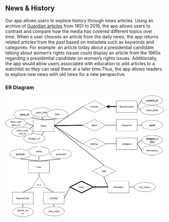 ## News & History

Our app allows users to explore history through news articles. Using an archive of [Guardian articles](http://open-platform.theguardian.com/explore/) from 1851 to 2016, the app allows users to contrast and compare how the media has covered different topics over time. When a user chooses an article from the daily news, the app returns related articles from the past based on metadata such as keywords and categories. For example: an article today about a presidential candidate talking about women’s rights issues could display an article from the 1960s regarding a presidential candidate on women’s rights issues. Additionally, the app would allow users associated with education to add articles to a watchlist so they can read them at a later time.Thus, the app allows readers to explore new news with old news for a new perspective. 

### ER Diagram
![](https://github.com/CHJoanna/Historical-Journalism/blob/master/img/ER-diagram-ver3.png)






